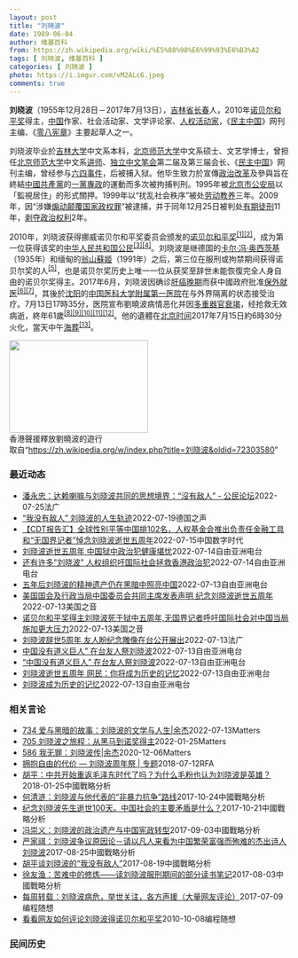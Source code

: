 ```yaml
---
layout: post
title: "刘晓波"
date: 1989-06-04
author: 维基百科
from: https://zh.wikipedia.org/wiki/%E5%88%98%E6%99%93%E6%B3%A2
tags: [ 刘晓波, 维基百科 ]
categories: [ 刘晓波 ]
photo: https://i.imgur.com/vM2ALc6.jpeg
comments: true
---
```

<div class="mw-parser-output"><div id="noteTA-eae0c4d2" class="noteTA"><div class="noteTA-group"><div data-noteta-group-source="module" data-noteta-group="IT"></div><div data-noteta-group-source="module" data-noteta-group="People"></div></div><div class="noteTA-local"><div data-noteta-code="zh:亞細安;zh-cn:东盟;zh-sg:亚细安;zh-hk:東盟;zh-tw:東協;zh-mo:東盟;"></div><div data-noteta-code="zh-cn:昂山素季; zh-tw:翁山蘇姬; zh:翁山蘇姬; zh-hk:昂山素姬; zh-sg:昂山舒吉;"></div><div data-noteta-code="zh-tw:訊號;zh-cn:信号;"></div><div data-noteta-code="zh-tw:訊息;zh-cn:消息;"></div><div data-noteta-code="zh:默克爾;zh-hans:默克尔;zh-hk:默克爾;zh-tw:梅克爾;"></div></div></div>

<p><b>刘晓波</b>（1955年12月28日－2017年7月13日），<a href="/wiki/%E5%90%89%E6%9E%97%E7%9C%81" title="吉林省">吉林省</a><a href="/wiki/%E9%95%BF%E6%98%A5" class="mw-redirect" title="长春">长春</a>人，2010年<a href="/wiki/%E8%AF%BA%E8%B4%9D%E5%B0%94%E5%92%8C%E5%B9%B3%E5%A5%96" title="诺贝尔和平奖">诺贝尔和平奖</a>得主，<a href="/wiki/%E4%B8%AD%E5%8D%8E%E4%BA%BA%E6%B0%91%E5%85%B1%E5%92%8C%E5%9B%BD" title="中华人民共和国">中国</a>作家、社会活动家、文学评论家、<a href="/wiki/%E4%BA%BA%E6%AC%8A%E6%B4%BB%E5%8B%95%E5%AE%B6" class="mw-redirect" title="人權活動家">人权活动家</a>，《<a href="/wiki/%E6%B0%91%E4%B8%BB%E4%B8%AD%E5%9C%8B" title="民主中國">民主中国</a>》网刊主编、《<a href="/wiki/%E9%9B%B6%E5%85%AB%E5%AE%AA%E7%AB%A0" title="零八宪章">零八宪章</a>》主要起草人之一。
</p><p>刘晓波毕业於<a href="/wiki/%E5%90%89%E6%9E%97%E5%A4%A7%E5%AD%A6" title="吉林大学">吉林大学</a>中文系本科，<a href="/wiki/%E5%8C%97%E4%BA%AC%E5%B8%88%E8%8C%83%E5%A4%A7%E5%AD%A6" title="北京师范大学">北京师范大学</a>中文系硕士、文艺学博士，曾担任<a href="/wiki/%E5%8C%97%E4%BA%AC%E5%B8%88%E8%8C%83%E5%A4%A7%E5%AD%A6" title="北京师范大学">北京师范大学</a>中文系<a href="/wiki/%E8%AE%B2%E5%B8%88" title="讲师">讲师</a>、<a href="/wiki/%E7%8B%AC%E7%AB%8B%E4%B8%AD%E6%96%87%E7%AC%94%E4%BC%9A" title="独立中文笔会">独立中文笔会</a>第二届及第三届会长、《<a href="/wiki/%E6%B0%91%E4%B8%BB%E4%B8%AD%E5%9C%8B" title="民主中國">民主中国</a>》网刊主编，曾经参与<a href="/wiki/%E5%85%AD%E5%9B%9B%E4%BA%8B%E4%BB%B6" title="六四事件">六四事件</a>，后被捕入狱。他毕生致力於宣傳<a href="/wiki/%E6%94%B9%E9%9D%A9" title="改革">政治改革</a>及參與旨在終結<a href="/wiki/%E4%B8%AD%E5%9C%8B%E5%85%B1%E7%94%A2%E9%BB%A8" class="mw-redirect" title="中國共產黨">中國共產黨</a>的<a href="/wiki/%E4%B8%80%E5%85%9A%E4%B8%93%E6%94%BF" class="mw-redirect" title="一党专政">一黨專政</a>的運動而多次被拘捕判刑。1995年被<a href="/wiki/%E5%8C%97%E4%BA%AC%E5%B8%82%E5%85%AC%E5%AE%89%E5%B1%80" title="北京市公安局">北京市公安局</a>以「監視居住」的形式關押。1999年以“扰乱社会秩序”被处<a href="/wiki/%E5%8A%B3%E5%8A%A8%E6%95%99%E5%85%BB" title="劳动教养">劳动教养</a>三年。2009年，因“涉嫌<a href="/wiki/%E7%85%BD%E5%8A%A8%E9%A2%A0%E8%A6%86%E5%9B%BD%E5%AE%B6%E6%94%BF%E6%9D%83%E7%BD%AA" title="煽动颠覆国家政权罪">煽动颠覆国家政权罪</a>”被逮捕，并于同年12月25日被判处<a href="/wiki/%E6%9C%89%E6%9C%9F%E5%BE%92%E5%88%91" title="有期徒刑">有期徒刑</a>11年，<a href="/wiki/%E5%89%A5%E5%A4%BA%E6%94%BF%E6%B2%BB%E6%9D%83%E5%88%A9" title="剥夺政治权利">剥夺政治权利</a>2年。
</p><p>2010年，刘晓波获得挪威诺贝尔和平奖委员会颁发的<a href="/wiki/2010%E5%B9%B4%E8%AF%BA%E8%B4%9D%E5%B0%94%E5%92%8C%E5%B9%B3%E5%A5%96" title="2010年诺贝尔和平奖">诺贝尔和平奖</a><sup id="cite_ref-nobel-announcement_1-0" class="reference"><a href="#cite_note-nobel-announcement-1">[1]</a></sup><sup id="cite_ref-rthk-nobel_2-0" class="reference"><a href="#cite_note-rthk-nobel-2">[2]</a></sup>，成为第一位获得该奖的<a href="/wiki/%E4%B8%AD%E8%8F%AF%E4%BA%BA%E6%B0%91%E5%85%B1%E5%92%8C%E5%9C%8B%E5%85%AC%E6%B0%91" class="mw-redirect" title="中華人民共和國公民">中华人民共和国公民</a><sup id="cite_ref-3" class="reference"><a href="#cite_note-3">[3]</a></sup><sup id="cite_ref-4" class="reference"><a href="#cite_note-4">[4]</a></sup>。刘晓波是继德国的<a href="/wiki/%E5%8D%A1%E7%88%BE%C2%B7%E9%A6%AE%C2%B7%E5%A5%A7%E8%A5%BF%E8%8C%A8%E5%9F%BA" title="卡爾·馮·奧西茨基">卡尔·冯·奥西茨基</a>（1935年）和缅甸的<a href="/wiki/%E7%BF%81%E5%B1%B1%E8%98%87%E5%A7%AC" title="翁山蘇姬">翁山蘇姬</a>（1991年）之后，第三位在服刑或拘禁期间获得诺贝尔奖的人<sup id="cite_ref-wachter_5-0" class="reference"><a href="#cite_note-wachter-5">[5]</a></sup>，也是诺贝尔奖历史上唯一一位从获奖至辞世未能恢復完全人身自由的诺贝尔奖得主。2017年6月，刘晓波因确诊<a href="/wiki/%E8%82%9D%E7%99%8C" title="肝癌">肝癌</a><a href="/wiki/Cancer_staging" class="mw-redirect" title="Cancer staging">晚期</a>而获中國政府批准<a href="/wiki/%E4%BF%9D%E5%A4%96%E5%B0%B1%E5%8C%BB" title="保外就医">保外就医</a><sup id="cite_ref-6" class="reference"><a href="#cite_note-6">[6]</a></sup><sup id="cite_ref-7" class="reference"><a href="#cite_note-7">[7]</a></sup>，其後於<a href="/wiki/%E6%B2%88%E9%98%B3" class="mw-redirect" title="沈阳">沈阳</a>的<a href="/wiki/%E4%B8%AD%E5%9B%BD%E5%8C%BB%E7%A7%91%E5%A4%A7%E5%AD%A6%E9%99%84%E5%B1%9E%E7%AC%AC%E4%B8%80%E5%8C%BB%E9%99%A2" title="中国医科大学附属第一医院">中国医科大学附属第一医院</a>在与外界隔离的状态接受治疗。7月13日17時35分，医院宣布劉曉波病情恶化并因<a href="/wiki/%E5%A4%9A%E9%87%8D%E5%99%A8%E5%AE%98%E8%A1%B0%E7%AB%AD" title="多重器官衰竭">多重器官衰竭</a>，经抢救无效病逝，終年61歲<sup id="cite_ref-BBC讣告_8-0" class="reference"><a href="#cite_note-BBC讣告-8">[8]</a></sup><sup id="cite_ref-9" class="reference"><a href="#cite_note-9">[9]</a></sup><sup id="cite_ref-10" class="reference"><a href="#cite_note-10">[10]</a></sup><sup id="cite_ref-11" class="reference"><a href="#cite_note-11">[11]</a></sup><sup id="cite_ref-EB_12-0" class="reference"><a href="#cite_note-EB-12">[12]</a></sup>。他的遺體在<a href="/wiki/%E5%8C%97%E4%BA%AC%E6%97%B6%E9%97%B4" title="北京时间">北京时间</a>2017年7月15日約6時30分火化，當天中午<a href="/wiki/%E6%B5%B7%E8%91%AC" title="海葬">海葬</a><sup id="cite_ref-13" class="reference"><a href="#cite_note-13">[13]</a></sup>。
</p>
<div class="thumb tright"><div class="thumbinner" style="width:252px;"><a href="/wiki/File:2013_Hong_Kong_new_year_march_10.jpg" class="image"><img alt="" src="//upload.wikimedia.org/wikipedia/commons/thumb/a/aa/2013_Hong_Kong_new_year_march_10.jpg/250px-2013_Hong_Kong_new_year_march_10.jpg" decoding="async" width="250" height="167" class="thumbimage" srcset="//upload.wikimedia.org/wikipedia/commons/thumb/a/aa/2013_Hong_Kong_new_year_march_10.jpg/375px-2013_Hong_Kong_new_year_march_10.jpg 1.5x, //upload.wikimedia.org/wikipedia/commons/thumb/a/aa/2013_Hong_Kong_new_year_march_10.jpg/500px-2013_Hong_Kong_new_year_march_10.jpg 2x" data-file-width="5184" data-file-height="3456"></a>  <div class="thumbcaption"><div class="magnify"><a href="/wiki/File:2013_Hong_Kong_new_year_march_10.jpg" class="internal" title="放大"></a></div>香港聲援釋放劉曉波的遊行</div></div></div>
</div><noscript><img src="//zh.wikipedia.org/wiki/Special:CentralAutoLogin/start?type=1x1" alt="" title="" width="1" height="1" style="border: none; position: absolute;"></noscript>
<div class="printfooter">取自“<a dir="ltr" href="https://zh.wikipedia.org/w/index.php?title=刘晓波&amp;oldid=72303580">https://zh.wikipedia.org/w/index.php?title=刘晓波&amp;oldid=72303580</a>”</div><div id="recent-news"><h3>最近动态</h3><ul><li><a href="https://nodebe4.github.io/waimei/2022-07-25/%E6%BD%98%E6%B0%B8%E5%BF%A0-%E8%BE%BE%E8%B5%96%E5%96%87%E5%98%9B%E4%B8%8E%E5%88%98%E6%99%93%E6%B3%A2%E5%85%B1%E5%90%8C%E7%9A%84%E6%80%9D%E6%83%B3%E5%A2%83%E7%95%8C-%E6%B2%92%E6%9C%89%E6%95%8C%E4%BA%BA-%E5%85%AC%E6%B0%91%E8%AE%BA%E5%9D%9B" title="潘永忠：达赖喇嘛与刘晓波共同的思想境界：“沒有敌人” - 公民论坛—— 25/07/2022 - 22:44 7月13日，中国诺贝尔和平奖得主刘晓波逝世五周年之际，海外的民主志士在全球多座城市举...">潘永忠：达赖喇嘛与刘晓波共同的思想境界：“沒有敌人” - 公民论坛</a><time>2022-07-25</time><a class="tag">法广</a></li>
<li><a href="https://nodebe4.github.io/waimei/2022-07-19/%E6%88%91%E6%B2%A1%E6%9C%89%E6%95%8C%E4%BA%BA-%E5%88%98%E6%99%93%E6%B3%A2%E7%9A%84%E4%BA%BA%E7%94%9F%E8%BD%A8%E8%BF%B9" title="“我没有敌人” 刘晓波的人生轨迹—— 领奖台上的空椅子：7月13日是刘晓波的祭日。2010年，诺贝尔奖委员会宣布将诺贝尔和平奖颁发给狱中的刘晓波。由于家人也无法代为领奖，在2010年12月在挪威...">“我没有敌人” 刘晓波的人生轨迹</a><time>2022-07-19</time><a class="tag">德国之声</a></li>
<li><a href="https://nodebe4.github.io/waimei/2022-07-15/CDT%E6%8A%A5%E5%91%8A%E6%B1%87-%E5%85%A8%E7%90%83%E6%80%A7%E5%88%AB%E5%B9%B3%E7%AD%89%E4%B8%AD%E5%9B%BD%E6%8E%92102%E5%90%8D-%E4%BA%BA%E6%9D%83%E5%9F%BA%E9%87%91%E4%BC%9A%E6%8E%A8%E5%87%BA%E8%B4%9F%E8%B4%A3%E4%BB%BB%E9%87%91%E8%9E%8D%E5%B7%A5%E5%85%B7%E5%92%8C-%E6%97%A0%E5%9B%BD%E7%95%8C%E8%AE%B0%E8%80%85-%E6%82%BC%E5%BF%B5%E5%88%98%E6%99%93%E6%B3%A2%E9%80%9D" title="【CDT报告汇】全球性别平等中国排102名，人权基金会推出负责任金融工具和“无国界记者”悼念刘晓波逝世五周年—— 编者按：《CDT报告汇》栏目收录和中国言论自由及其他人权问题相关的报告资讯。这些...">【CDT报告汇】全球性别平等中国排102名，人权基金会推出负责任金融工具和“无国界记者”悼念刘晓波逝世五周年</a><time>2022-07-15</time><a class="tag">中国数字时代</a></li>
<li><a href="https://nodebe4.github.io/waimei/2022-07-14/%E5%88%98%E6%99%93%E6%B3%A2%E9%80%9D%E4%B8%96%E4%BA%94%E5%91%A8%E5%B9%B4-%E4%B8%AD%E5%9B%BD%E7%8B%B1%E4%B8%AD%E6%94%BF%E6%B2%BB%E7%8A%AF%E5%81%A5%E5%BA%B7%E5%A0%AA%E5%BF%A7" title="刘晓波逝世五周年 中国狱中政治犯健康堪忧—— 在刘晓波逝世五周年之际，国际人权组织&quot;无国界记者&quot;公布了一份中国新闻自由捍卫者名单，呼吁当局立即释放这十五位健康状况堪虑的狱中人...">刘晓波逝世五周年 中国狱中政治犯健康堪忧</a><time>2022-07-14</time><a class="tag">自由亚洲电台</a></li>
<li><a href="https://nodebe4.github.io/waimei/2022-07-14/%E8%BF%98%E6%9C%89%E8%AE%B8%E5%A4%9A-%E5%88%98%E6%99%93%E6%B3%A2-%E4%BA%BA%E6%9D%83%E7%BB%84%E7%BB%87%E5%90%81%E5%9B%BD%E9%99%85%E7%A4%BE%E4%BC%9A%E6%8B%AF%E6%95%91%E9%A6%99%E6%B8%AF%E6%94%BF%E6%B2%BB%E7%8A%AF" title="还有许多”刘晓波” 人权组织吁国际社会拯救香港政治犯—— 刘晓波逝世五周年，加拿大一些关注人权民主的团体前往渥太华《刘晓波空座椅纪念碑》前献花，悼念这位至死为推动中国民主而奋斗的诺贝尔和平奖得主...">还有许多"刘晓波" 人权组织吁国际社会拯救香港政治犯</a><time>2022-07-14</time><a class="tag">自由亚洲电台</a></li>
<li><a href="https://nodebe4.github.io/waimei/2022-07-13/%E4%BA%94%E5%B9%B4%E5%90%8E%E5%88%98%E6%99%93%E6%B3%A2%E7%9A%84%E7%B2%BE%E7%A5%9E%E9%81%97%E4%BA%A7%E4%BB%8D%E5%9C%A8%E9%BB%91%E6%9A%97%E4%B8%AD%E7%85%A7%E4%BA%AE%E4%B8%AD%E5%9B%BD" title="五年后刘晓波的精神遗产仍在黑暗中照亮中国—— 2017年7月13日，中国诺贝尔和平奖得主刘晓波在沈阳逝世。五年过去，他的海外友人没有遗忘刘晓波留下的精神遗产，他们在英国伦敦继续举办悼念活动，并在...">五年后刘晓波的精神遗产仍在黑暗中照亮中国</a><time>2022-07-13</time><a class="tag">自由亚洲电台</a></li>
<li><a href="https://nodebe4.github.io/waimei/2022-07-13/%E7%BE%8E%E5%9B%BD%E5%9B%BD%E4%BC%9A%E5%8F%8A%E8%A1%8C%E6%94%BF%E5%BD%93%E5%B1%80%E4%B8%AD%E5%9B%BD%E5%A7%94%E5%91%98%E4%BC%9A%E5%85%B1%E5%90%8C%E4%B8%BB%E5%B8%AD%E5%8F%91%E8%A1%A8%E5%A3%B0%E6%98%8E-%E7%BA%AA%E5%BF%B5%E5%88%98%E6%99%93%E6%B3%A2%E9%80%9D%E4%B8%96%E4%BA%94%E5%91%A8%E5%B9%B4" title="美国国会及行政当局中国委员会共同主席发表声明 纪念刘晓波逝世五周年—— Wed, 13 Jul 2022 17:32:02 GMT 资料照：诺贝尔委员会在向刘晓波颁奖的典礼上摆了一把空椅子，象征...">美国国会及行政当局中国委员会共同主席发表声明 纪念刘晓波逝世五周年</a><time>2022-07-13</time><a class="tag">美国之音</a></li>
<li><a href="https://nodebe4.github.io/waimei/2022-07-13/%E8%AF%BA%E8%B4%9D%E5%B0%94%E5%92%8C%E5%B9%B3%E5%A5%96%E5%BE%97%E4%B8%BB%E5%88%98%E6%99%93%E6%B3%A2%E6%AD%BB%E4%BA%8E%E7%8B%B1%E4%B8%AD%E4%BA%94%E5%91%A8%E5%B9%B4,%E6%97%A0%E5%9B%BD%E7%95%8C%E8%AE%B0%E8%80%85%E5%91%BC%E5%90%81%E5%9B%BD%E9%99%85%E7%A4%BE%E4%BC%9A%E5%AF%B9%E4%B8%AD%E5%9B%BD%E5%BD%93%E5%B1%80%E6%96%BD%E5%8A%A0%E6%9B%B4%E5%A4%A7%E5%8E%8B%E5%8A%9B" title="诺贝尔和平奖得主刘晓波死于狱中五周年,无国界记者呼吁国际社会对中国当局施加更大压力—— Wed, 13 Jul 2022 15:55:30 GMT 资料照：中国著名异议人士、诺贝尔和平奖获得者刘...">诺贝尔和平奖得主刘晓波死于狱中五周年,无国界记者呼吁国际社会对中国当局施加更大压力</a><time>2022-07-13</time><a class="tag">美国之音</a></li>
<li><a href="https://nodebe4.github.io/waimei/2022-07-13/%E5%88%98%E6%99%93%E6%B3%A2%E8%BE%9E%E4%B8%965%E5%91%A8%E5%B9%B4-%E5%8F%8B%E4%BA%BA%E7%9B%BC%E7%BA%AA%E5%BF%B5%E9%9B%95%E5%83%8F%E5%9C%A8%E5%8F%B0%E5%85%AC%E5%BC%80%E5%B1%95%E5%87%BA" title="刘晓波辞世5周年 友人盼纪念雕像在台公开展出—— 13/07/2022 - 17:14 今天是诺贝尔和平奖得主刘晓波逝世5周年，刘晓波生前的友人13日在新北市举办他逝世5周年纪念活动。艺术家郑爱...">刘晓波辞世5周年 友人盼纪念雕像在台公开展出</a><time>2022-07-13</time><a class="tag">法广</a></li>
<li><a href="https://nodebe4.github.io/waimei/2022-07-13/%E4%B8%AD%E5%9B%BD%E6%B2%A1%E6%9C%89%E9%81%93%E4%B9%89%E5%B7%A8%E4%BA%BA-%E5%9C%A8%E5%8F%B0%E5%8F%8B%E4%BA%BA%E7%A5%AD%E5%88%98%E6%99%93%E6%B3%A2" title="中国没有道义巨人” 在台友人祭刘晓波—— 中国诺贝尔和平奖得主刘晓波逝世五周年，在台友人廖亦武、颜柯夫等举办悼念会。人权工作者李明哲说，中共建政七十年仍有一个个的“刘晓波”被抓，台湾人应该看清楚...">中国没有道义巨人” 在台友人祭刘晓波</a><time>2022-07-13</time><a class="tag">自由亚洲电台</a></li>
<li><a href="https://nodebe4.github.io/waimei/2022-07-13/%E4%B8%AD%E5%9B%BD%E6%B2%A1%E6%9C%89%E9%81%93%E4%B9%89%E5%B7%A8%E4%BA%BA-%E5%9C%A8%E5%8F%B0%E5%8F%8B%E4%BA%BA%E7%A5%AD%E5%88%98%E6%99%93%E6%B3%A2" title="“中国没有道义巨人” 在台友人祭刘晓波—— 中国诺贝尔和平奖得主刘晓波逝世五周年，在台友人廖亦武、颜柯夫等举办悼念会。人权工作者李明哲说，中共建政七十年仍有一个个的“刘晓波”被抓，台湾人应该看清...">“中国没有道义巨人” 在台友人祭刘晓波</a><time>2022-07-13</time><a class="tag">自由亚洲电台</a></li>
<li><a href="https://nodebe4.github.io/waimei/2022-07-13/%E5%88%98%E6%99%93%E6%B3%A2%E9%80%9D%E4%B8%96%E4%BA%94%E5%91%A8%E5%B9%B4-%E7%BD%91%E6%B0%91-%E4%BD%A0%E5%B0%86%E6%88%90%E4%B8%BA%E5%8E%86%E5%8F%B2%E7%9A%84%E8%AE%B0%E5%BF%86" title="刘晓波逝世五周年&nbsp;网民：你将成为历史的记忆—— 今年7月13日是中国诺贝尔和平奖得主刘晓波逝世五周年。跟往年相比，今年中国社交平台很难见到纪念刘晓波的图文，有人告诉记者，一发刘晓波的图片就被删除...">刘晓波逝世五周年 网民：你将成为历史的记忆</a><time>2022-07-13</time><a class="tag">自由亚洲电台</a></li>
<li><a href="https://nodebe4.github.io/waimei/2022-07-13/%E5%88%98%E6%99%93%E6%B3%A2%E6%88%90%E4%B8%BA%E5%8E%86%E5%8F%B2%E7%9A%84%E8%AE%B0%E5%BF%86" title="刘晓波成为历史的记忆—— 今年7月13日是中国诺贝尔和平奖得主刘晓波逝世五周年。跟往年相比，今年中国社交平台很难见到纪念刘晓波的图文，有网友表示，一发刘晓波的图片就被删除。有人发出大海图片及留言...">刘晓波成为历史的记忆</a><time>2022-07-13</time><a class="tag">自由亚洲电台</a></li>
</ul></div><div id="open-opinion"><h3>相关言论</h3><ul><li><a href="https://nodebe4.github.io/opinion/2022-07-13/734-%E7%88%B1%E4%B8%8E%E9%BB%91%E6%9A%97%E7%9A%84%E6%95%85%E4%BA%8B-%E5%88%98%E6%99%93%E6%B3%A2%E7%9A%84%E6%96%87%E5%AD%A6%E4%B8%8E%E4%BA%BA%E7%94%9F-%E4%BD%99%E6%9D%B0/" title="野兽爱智慧">734 爱与黑暗的故事：刘晓波的文学与人生|余杰</a><time>2022-07-13</time><a class="tag">Matters</a></li>
<li><a href="https://nodebe4.github.io/opinion/2022-01-25/705-%E5%88%98%E6%99%93%E6%B3%A2%E4%B9%8B%E6%97%85%E7%A8%8B-%E4%BB%8E%E9%BB%91%E9%A9%AC%E5%88%B0%E8%AF%BA%E5%A5%96%E5%BE%97%E4%B8%BB/" title="野兽爱智慧">705 刘晓波之旅程：从黑马到诺奖得主</a><time>2022-01-25</time><a class="tag">Matters</a></li>
<li><a href="https://nodebe4.github.io/opinion/2020-12-06/586-%E6%88%91%E6%97%A0%E7%BD%AA-%E5%88%98%E6%99%93%E6%B3%A2%E4%BC%A0-%E4%BD%99%E6%9D%B0/" title="野兽爱智慧">586 我无罪：刘晓波传|余杰</a><time>2020-12-06</time><a class="tag">Matters</a></li>
<li><a href="https://nodebe4.github.io/opinion/2018-07-12/%E6%8B%A5%E6%8A%B1%E8%87%AA%E7%94%B1%E7%9A%84%E4%BB%A3%E4%BB%B7-%E5%88%98%E6%99%93%E6%B3%A2%E5%91%A8%E5%B9%B4%E7%A5%AD-%E4%B8%93%E9%A2%98/" title="自由亚洲电台">拥抱自由的代价 — 刘晓波周年祭 | 专题</a><time>2018-07-12</time><a class="tag">RFA</a></li>
<li><a href="https://nodebe4.github.io/opinion/2018-01-25/%E8%83%A1%E5%B9%B3-%E4%B8%AD%E5%85%B1%E5%BC%80%E5%A7%8B%E9%87%8D%E8%BF%94%E6%AF%9B%E6%B3%BD%E4%B8%9C%E6%97%B6%E4%BB%A3%E4%BA%86%E5%90%97-%E4%B8%BA%E4%BB%80%E4%B9%88%E6%AF%9B%E7%B2%89%E4%B9%9F%E8%AE%A4%E4%B8%BA%E5%88%98%E6%99%93%E6%B3%A2%E6%98%AF%E8%8B%B1%E9%9B%84/" title="胡平">胡平：中共开始重返毛泽东时代了吗？为什么毛粉也认为刘晓波是英雄？</a><time>2018-01-25</time><a class="tag">中國戰略分析</a></li>
<li><a href="https://nodebe4.github.io/opinion/2017-10-24/%E4%BD%95%E6%B8%85%E6%B6%9F-%E5%88%98%E6%99%93%E6%B3%A2%E4%B8%8E%E4%BB%96%E4%BB%A3%E8%A1%A8%E7%9A%84-%E9%9D%9E%E6%9A%B4%E5%8A%9B%E6%8A%97%E4%BA%89-%E8%B7%AF%E7%BA%BF/" title="何清涟">何清涟：刘晓波与他代表的“非暴力抗争”路线</a><time>2017-10-24</time><a class="tag">中國戰略分析</a></li>
<li><a href="https://nodebe4.github.io/opinion/2017-10-21/%E7%BA%AA%E5%BF%B5%E5%88%98%E6%99%93%E6%B3%A2%E5%85%88%E7%94%9F%E9%80%9D%E4%B8%96100%E5%A4%A9-%E4%B8%AD%E5%9B%BD%E7%A4%BE%E4%BC%9A%E7%9A%84%E4%B8%BB%E8%A6%81%E7%9F%9B%E7%9B%BE%E6%98%AF%E4%BB%80%E4%B9%88/" title="">纪念刘晓波先生逝世100天。中国社会的主要矛盾是什么？</a><time>2017-10-21</time><a class="tag">中國戰略分析</a></li>
<li><a href="https://nodebe4.github.io/opinion/2017-09-03/%E5%86%AF%E5%B4%87%E4%B9%89-%E5%88%98%E6%99%93%E6%B3%A2%E7%9A%84%E6%94%BF%E6%B2%BB%E9%81%97%E4%BA%A7%E4%B8%8E%E4%B8%AD%E5%9B%BD%E5%AE%AA%E6%94%BF%E8%BD%AC%E5%9E%8B/" title="冯崇义">冯崇义：刘晓波的政治遗产与中国宪政转型</a><time>2017-09-03</time><a class="tag">中國戰略分析</a></li>
<li><a href="https://nodebe4.github.io/opinion/2017-08-25/%E4%B8%A5%E5%AE%B6%E7%A5%BA-%E5%88%98%E6%99%93%E6%B3%A2%E4%BA%89%E8%AE%AE%E5%8E%9F%E5%9B%A0%E8%AE%BA-%E8%AF%B7%E4%BB%A5%E5%87%A1%E4%BA%BA%E6%9D%A5%E7%9C%8B%E4%B8%BA%E4%B8%AD%E5%9B%BD%E7%B9%81%E8%8D%A3%E5%AF%8C%E5%BC%BA%E8%80%8C%E6%AE%89%E9%9A%BE%E7%9A%84%E6%9D%B0%E5%87%BA%E8%AF%97%E4%BA%BA%E5%88%98%E6%99%93%E6%B3%A2/" title="严家祺">严家祺：刘晓波争议原因论－请以凡人来看为中国繁荣富强而殉难的杰出诗人刘晓波</a><time>2017-08-25</time><a class="tag">中國戰略分析</a></li>
<li><a href="https://nodebe4.github.io/opinion/2017-08-19/%E8%83%A1%E5%B9%B3%E8%B0%88%E5%88%98%E6%99%93%E6%B3%A2%E7%9A%84-%E6%88%91%E6%B2%A1%E6%9C%89%E6%95%8C%E4%BA%BA/" title="">胡平谈刘晓波的“我没有敌人”</a><time>2017-08-19</time><a class="tag">中國戰略分析</a></li>
<li><a href="https://nodebe4.github.io/opinion/2017-08-03/%E5%BE%90%E5%8F%8B%E6%B8%94-%E8%8B%A6%E9%9A%BE%E4%B8%AD%E7%9A%84%E4%BF%AE%E7%82%BC-%E8%AF%BB%E5%88%98%E6%99%93%E6%B3%A2%E6%9C%8D%E5%88%91%E6%9C%9F%E9%97%B4%E7%9A%84%E9%83%A8%E5%88%86%E8%AF%BB%E4%B9%A6%E7%AC%94%E8%AE%B0/" title="徐友渔">徐友渔：苦难中的修炼——读刘晓波服刑期间的部分读书笔记</a><time>2017-08-03</time><a class="tag">中國戰略分析</a></li>
<li><a href="https://nodebe4.github.io/opinion/2017-07-09/%E6%AF%8F%E5%91%A8%E8%BD%AC%E8%BD%BD-%E5%88%98%E6%99%93%E6%B3%A2%E7%97%85%E5%8D%B1-%E4%B8%BE%E4%B8%96%E5%85%B3%E6%B3%A8-%E5%90%84%E6%96%B9%E5%A3%B0%E6%8F%B4-%E5%A4%A7%E9%87%8F%E7%BD%91%E5%8F%8B%E8%AF%84%E8%AE%BA/" title="编程随想">每周转载：刘晓波病危，举世关注，各方声援（大量网友评论）</a><time>2017-07-09</time><a class="tag">编程随想</a></li>
<li><a href="https://nodebe4.github.io/opinion/2010-10-08/%E7%9C%8B%E7%9C%8B%E7%BD%91%E5%8F%8B%E5%A6%82%E4%BD%95%E8%AF%84%E8%AE%BA%E5%88%98%E6%99%93%E6%B3%A2%E5%BE%97%E8%AF%BA%E8%B4%9D%E5%B0%94%E5%92%8C%E5%B9%B3%E5%A5%96/" title="编程随想">看看网友如何评论刘晓波得诺贝尔和平奖</a><time>2010-10-08</time><a class="tag">编程随想</a></li>
</ul></div><div id="mjls-record"><h3>民间历史</h3><ul></ul></div>